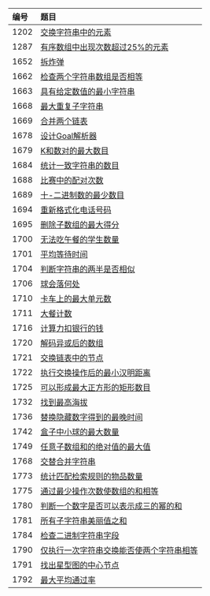 | 编号 | 题目 |
| :-----  | :----- |
|  1202 | [交换字符串中的元素](src/main/java/algorithms/SmallestStringWithSwaps.java) |
|  1287 | [有序数组中出现次数超过25%的元素](src/main/java/algorithms/ElementAppearingMoreThan25InSortedArray.java) |
|  1652 | [拆炸弹](src/main/java/algorithms/DefuseTheBomb.java) |
|  1662 | [检查两个字符串数组是否相等](src/main/java/algorithms/CheckIfTwoStringArraysAreEquivalent.java) |
|  1663 | [具有给定数值的最小字符串](src/main/java/algorithms/SmallestStringWithAGivenNumericValue.java) |
|  1668 | [最大重复子字符串](src/main/java/algorithms/MaximumRepeatingSubstring.java) |
|  1669 | [合并两个链表](src/main/java/algorithms/MergeInBetweenLinkedLists.java) |
|  1678 | [设计Goal解析器](src/main/java/algorithms/GoalParserInterpretation.java) |
|  1679 | [K和数对的最大数目](src/main/java/algorithms/MaxNumberOfKSumPairs.java) |
|  1684 | [统计一致字符串的数目](src/main/java/algorithms/CountTheNumberOfConsistentStrings.java) |
|  1688 | [比赛中的配对次数](src/main/java/algorithms/CountOfMatchesInTournament.java) |
|  1689 | [十-二进制数的最少数目](src/main/java/algorithms/PartitioningIntoMinimumNumberOfDeciBinaryNumbers.java) |
|  1694 | [重新格式化电话号码](src/main/java/algorithms/ReformatPhoneNumber.java) |
|  1695 | [删除子数组的最大得分](src/main/java/algorithms/MaximumErasureValue.java) |
|  1700 | [无法吃午餐的学生数量](src/main/java/algorithms/NumberOfStudentsUnableToEatLunch.java) |
|  1701 | [平均等待时间](src/main/java/algorithms/AverageWaitingTime.java) |
|  1704 | [判断字符串的两半是否相似](src/main/java/algorithms/DetermineIfStringHalvesAreAlike.java) |
|  1706 | [球会落何处](src/main/java/algorithms/WhereWillTheBallFall.java) |
|  1710 | [卡车上的最大单元数](src/main/java/algorithms/MaximumUnitsOnATruck.java) |
|  1711 | [大餐计数](src/main/java/algorithms/CountGoodMeals.java) |
|  1716 | [计算力扣银行的钱](src/main/java/algorithms/CalculateMoneyInLeetcodeBank.java) |
|  1720 | [解码异或后的数组](src/main/java/algorithms/DecodeXoredArray.java) |
|  1721 | [交换链表中的节点](src/main/java/algorithms/SwappingNodesInALinkedList.java) |
|  1722 | [执行交换操作后的最小汉明距离](src/main/java/algorithms/MinimizeHammingDistanceAfterSwapOperations.java) |
|  1725 | [可以形成最大正方形的矩形数目](src/main/java/algorithms/NumberOfRectanglesThatCanFormTheLargestSquare.java) |
|  1732 | [找到最高海拔](src/main/java/algorithms/FindTheHighestAltitude.java) |
|  1736 | [替换隐藏数字得到的最晚时间](src/main/java/algorithms/LatestTimeByReplacingHiddenDigits.java) |
|  1742 | [盒子中小球的最大数量](src/main/java/algorithms/MaximumNumberOfBallsInABox.java) |
|  1749 | [任意子数组和的绝对值的最大值](src/main/java/algorithms/MaximumAbsoluteSumOfAnySubarray.java) |
|  1768 | [交替合并字符串](src/main/java/algorithms/MergeStringsAlternately.java) |
|  1773 | [统计匹配检索规则的物品数量](src/main/java/algorithms/CountItemsMatchingARule.java) |
|  1775 | [通过最少操作次数使数组的和相等](src/main/java/algorithms/EqualSumArraysWithMinimumNumberOfOperations.java) |
|  1780 | [判断一个数字是否可以表示成三的幂的和](src/main/java/algorithms/CheckIfNumberIsASumOfPowersOfThree.java) |
|  1781 | [所有子字符串美丽值之和](src/main/java/algorithms/SumOfBeautyOfAllSubstrings.java) |
|  1784 | [检查二进制字符串字段](src/main/java/algorithms/CheckIfBinaryStringHasAtMostOneSegmentOfOnes.java) |
|  1790 | [仅执行一次字符串交换能否使两个字符串相等](src/main/java/algorithms/CheckIfOneStringSwapCanMakeStringsEqual.java) |
|  1791 | [找出星型图的中心节点](src/main/java/algorithms/FindCenterOfStarGraph.java) |
|  1792 | [最大平均通过率](src/main/java/algorithms/MaximumAveragePassRatio.java) |